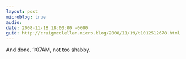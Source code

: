 ```yaml
---
layout: post
microblog: true
audio: 
date: 2008-11-18 18:00:00 -0600
guid: http://craigmcclellan.micro.blog/2008/11/19/t1012512678.html
---
```

And done.  1:07AM, not too shabby.
